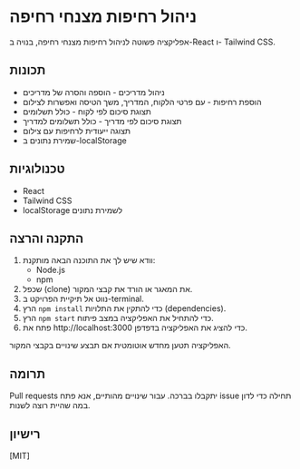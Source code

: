 # ניהול רחיפות מצנחי רחיפה

אפליקציה פשוטה לניהול רחיפות מצנחי רחיפה, בנויה ב-React ו- Tailwind CSS.

## תכונות

- ניהול מדריכים - הוספה והסרה של מדריכים
- הוספת רחיפות - עם פרטי הלקוח, המדריך, משך הטיסה ואפשרות לצילום
- תצוגת סיכום לפי לקוח - כולל תשלומים
- תצוגת סיכום לפי מדריך - כולל תשלומים למדריך
- תצוגה ייעודית לרחיפות עם צילום
- שמירת נתונים ב-localStorage

## טכנולוגיות

- React 
- Tailwind CSS
- localStorage לשמירת נתונים

## התקנה והרצה

1. וודא שיש לך את התוכנה הבאה מותקנת:
   - Node.js
   - npm
2. שכפל (clone) את המאגר או הורד את קבצי המקור.
3. נווט אל תיקיית הפרויקט ב-terminal.
4. הרץ `npm install` כדי להתקין את התלויות (dependencies).
5. הרץ `npm start` כדי להתחיל את האפליקציה במצב פיתוח.
6. פתח את http://localhost:3000 כדי להציג את האפליקציה בדפדפן.

האפליקציה תטען מחדש אוטומטית אם תבצע שינויים בקבצי המקור.

## תרומה

Pull requests יתקבלו בברכה. עבור שינויים מהותיים, אנא פתח issue תחילה כדי לדון במה שהיית רוצה לשנות.

## רישיון

[MIT]